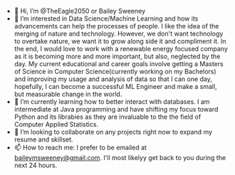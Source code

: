 - 👋 Hi, I’m @TheEagle2050 or Bailey Sweeney
- 👀 I’m interested in Data Science/Machine Learning and how its advancements can help the processes of people. I like the idea of the merging of nature and technology. However, we don't want technology to overtake nature, we want it to grow along side it and compliment it. In the end, I would love to work with a renewable energy focused company as it is becoming more and more important, but also, neglected by the day. My current educational and career goals involve getting a Masters of Science in Computer Science(currently working on my Bachelors) and improving my usage and analysis of data so that I can one day, hopefully, I can become a successful ML Engineer and make a small, but measurable change in the world.
- 🌱 I’m currently learning how to better interact with databases. I am intermediate at Java programming and have shifting my focus toward Python and its librabies as they are invaluable to the the field of Computer Applied Statistics.
- 💞️ I’m looking to collaborate on any projects right now to expand my resume and skillset.
- 📫 How to reach me: I prefer to be emailed at baileymsweeney@gmail.com. I'll most likelyy get back to you during the next 24 hours.

<!---
TheEagle2050/TheEagle2050 is a ✨ special ✨ repository because its `README.md` (this file) appears on your GitHub profile.
You can click the Preview link to take a look at your changes.
--->

